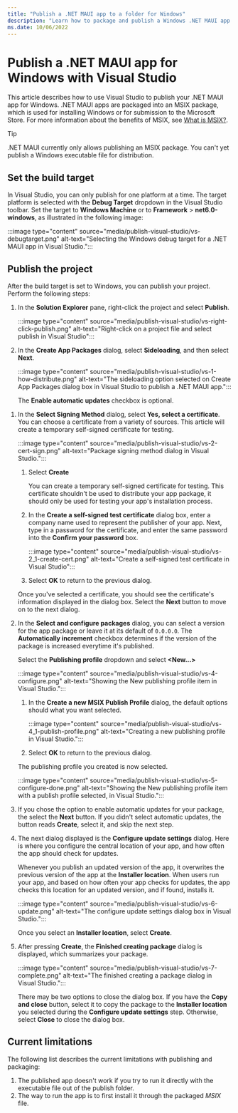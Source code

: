 ```yaml
---
title: "Publish a .NET MAUI app to a folder for Windows"
description: "Learn how to package and publish a Windows .NET MAUI app to a file share in Visual Studio."
ms.date: 10/06/2022
---
```


# Publish a .NET MAUI app for Windows with Visual Studio

<!--
> [!div class="op_single_selector"]
>
> - [Publish for Android](../../android/deployment/publish-visual-studio-folder.md)
> - [Publish for Windows](publish-visual-studio-folder.md)
-->

This article describes how to use Visual Studio to publish your .NET MAUI app for Windows. .NET MAUI apps are packaged into an MSIX package, which is used for installing Windows or for submission to the Microsoft Store. For more information about the benefits of MSIX, see [What is MSIX?](/windows/msix/overview).

> [!TIP]
> .NET MAUI currently only allows publishing an MSIX package. You can't yet publish a Windows executable file for distribution.

## Set the build target

In Visual Studio, you can only publish for one platform at a time. The target platform is selected with the **Debug Target** dropdown in the Visual Studio toolbar. Set the target to **Windows Machine** or to **Framework** > **net6.0-windows**, as illustrated in the following image:

:::image type="content" source="media/publish-visual-studio/vs-debugtarget.png" alt-text="Selecting the Windows debug target for a .NET MAUI app in Visual Studio.":::

## Publish the project

After the build target is set to Windows, you can publish your project. Perform the following steps:

01. In the **Solution Explorer** pane, right-click the project and select **Publish**.

    :::image type="content" source="media/publish-visual-studio/vs-right-click-publish.png" alt-text="Right-click on a project file and select publish in Visual Studio":::

01. In the **Create App Packages** dialog, select **Sideloading**, and then select **Next**.

    :::image type="content" source="media/publish-visual-studio/vs-1-how-distribute.png" alt-text="The sideloading option selected on Create App Packages dialog box in Visual Studio to publish a .NET MAUI app.":::

    The **Enable automatic updates** checkbox is optional.
<!--
    > [!TIP]
    > Publishing to the Microsoft Store is described in the article [Publish a .NET MAUI app to the Microsoft Store](publish-visual-studio-store.md).
-->

01. In the **Select Signing Method** dialog, select **Yes, select a certificate**. You can choose a certificate from a variety of sources. This article will create a temporary self-signed certificate for testing.

    :::image type="content" source="media/publish-visual-studio/vs-2-cert-sign.png" alt-text="Package signing method dialog in Visual Studio.":::

    01. Select **Create**

        You can create a temporary self-signed certificate for testing. This certificate shouldn't be used to distribute your app package, it should only be used for testing your app's installation process.

    01. In the **Create a self-signed test certificate** dialog box, enter a company name used to represent the publisher of your app. Next, type in a password for the certificate, and enter the same password into the **Confirm your password** box.

        :::image type="content" source="media/publish-visual-studio/vs-2_1-create-cert.png" alt-text="Create a self-signed test certificate in Visual Studio":::

    01. Select **OK** to return to the previous dialog.

    Once you've selected a certificate, you should see the certificate's information displayed in the dialog box. Select the **Next** button to move on to the next dialog.

01. In the **Select and configure packages** dialog, you can select a version for the app package or leave it at its default of `0.0.0.0`. The **Automatically increment** checkbox determines if the version of the package is increased everytime it's published.

    Select the **Publishing profile** dropdown and select **\<New...>**

    :::image type="content" source="media/publish-visual-studio/vs-4-configure.png" alt-text="Showing the New publishing profile item in Visual Studio.":::

    01. In the **Create a new MSIX Publish Profile** dialog, the default options should what you want selected.

        :::image type="content" source="media/publish-visual-studio/vs-4_1-publish-profile.png" alt-text="Creating a new publishing profile in Visual Studio.":::

    01. Select **OK** to return to the previous dialog.

    The publishing profile you created is now selected.

    :::image type="content" source="media/publish-visual-studio/vs-5-configure-done.png" alt-text="Showing the New publishing profile item with a publish profile selected, in Visual Studio.":::

01. If you chose the option to enable automatic updates for your package, the select the **Next** button. If you didn't select automatic updates, the button reads **Create**, select it, and skip the next step.

01. The next dialog displayed is the **Configure update settings** dialog. Here is where you configure the central location of your app, and how often the app should check for updates.

    Whenever you publish an updated version of the app, it overwrites the previous version of the app at the **Installer location**. When users run your app, and based on how often your app checks for updates, the app checks this location for an updated version, and if found, installs it.

    :::image type="content" source="media/publish-visual-studio/vs-6-update.png" alt-text="The configure update settings dialog box in Visual Studio.":::

    Once you select an **Installer location**, select **Create**.

01. After pressing **Create**, the **Finished creating package** dialog is displayed, which summarizes your package.

    :::image type="content" source="media/publish-visual-studio/vs-7-complete.png" alt-text="The finished creating a package dialog in Visual Studio.":::

    There may be two options to close the dialog box. If you have the **Copy and close** button, select it to copy the package to the **Installer location** you selected during the **Configure update settings** step. Otherwise, select **Close** to close the dialog box.

## Current limitations

The following list describes the current limitations with publishing and packaging:

01. The published app doesn't work if you try to run it directly with the executable file out of the publish folder.
01. The way to run the app is to first install it through the packaged _MSIX_ file.
